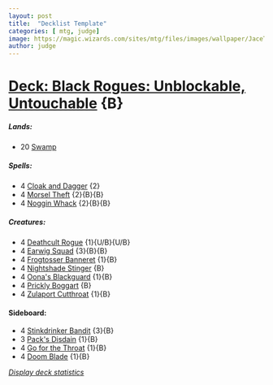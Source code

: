 ```yaml
---
layout: post
title:  "Decklist Template"
categories: [ mtg, judge]
image: https://magic.wizards.com/sites/mtg/files/images/wallpaper/JaceTelepathUnbound_ORI_1920x1080_Wallpaper.jpg
author: judge
---
```

# [Deck: Black Rogues: Unblockable, Untouchable](https://deckstats.net/decks/3358/59120-black-rogues-unblockable-untou) {B}

##### Lands:

* 20 [Swamp](https://www.mtg-forum.de/db/magiccard.php?utf8=1&lng=en&card=Swamp) 

##### Spells:

* 4 [Cloak and Dagger](https://www.mtg-forum.de/db/magiccard.php?utf8=1&lng=en&card=Cloak+and+Dagger) {2}
* 4 [Morsel Theft](https://www.mtg-forum.de/db/magiccard.php?utf8=1&lng=en&card=Morsel+Theft) {2}{B}{B}
* 4 [Noggin Whack](https://www.mtg-forum.de/db/magiccard.php?utf8=1&lng=en&card=Noggin+Whack) {2}{B}{B}

##### Creatures:

* 4 [Deathcult Rogue](https://www.mtg-forum.de/db/magiccard.php?utf8=1&lng=en&card=Deathcult+Rogue) {1}{U/B}{U/B}
* 4 [Earwig Squad](https://www.mtg-forum.de/db/magiccard.php?utf8=1&lng=en&card=Earwig+Squad) {3}{B}{B}
* 4 [Frogtosser Banneret](https://www.mtg-forum.de/db/magiccard.php?utf8=1&lng=en&card=Frogtosser+Banneret) {1}{B}
* 4 [Nightshade Stinger](https://www.mtg-forum.de/db/magiccard.php?utf8=1&lng=en&card=Nightshade+Stinger) {B}
* 4 [Oona's Blackguard](https://www.mtg-forum.de/db/magiccard.php?utf8=1&lng=en&card=Oona%27s+Blackguard) {1}{B}
* 4 [Prickly Boggart](https://www.mtg-forum.de/db/magiccard.php?utf8=1&lng=en&card=Prickly+Boggart) {B}
* 4 [Zulaport Cutthroat](https://www.mtg-forum.de/db/magiccard.php?utf8=1&lng=en&card=Zulaport+Cutthroat) {1}{B}

#### Sideboard:

* 4 [Stinkdrinker Bandit](https://www.mtg-forum.de/db/magiccard.php?utf8=1&lng=en&card=Stinkdrinker+Bandit) {3}{B}
* 3 [Pack's Disdain](https://www.mtg-forum.de/db/magiccard.php?utf8=1&lng=en&card=Pack%27s+Disdain) {1}{B}
* 4 [Go for the Throat](https://www.mtg-forum.de/db/magiccard.php?utf8=1&lng=en&card=Go+for+the+Throat) {1}{B}
* 4 [Doom Blade](https://www.mtg-forum.de/db/magiccard.php?utf8=1&lng=en&card=Doom+Blade) {1}{B}

*[Display deck statistics](https://deckstats.net/decks/3358/59120-black-rogues-unblockable-untou)*